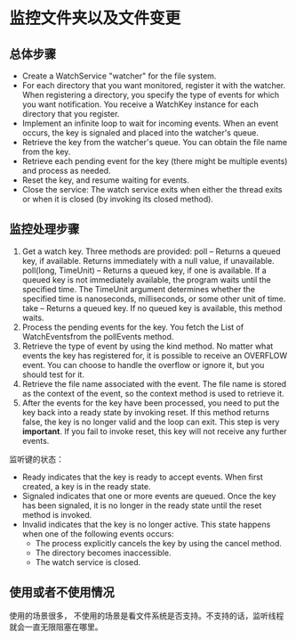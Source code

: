 # 监控文件夹以及文件变更
## 总体步骤
* Create a WatchService "watcher" for the file system.
* For each directory that you want monitored, register it with the watcher. When registering a directory, you specify the type of events for which you want notification. You receive a WatchKey instance for each directory that you register.
* Implement an infinite loop to wait for incoming events. When an event occurs, the key is signaled and placed into the watcher's queue.
* Retrieve the key from the watcher's queue. You can obtain the file name from the key.
* Retrieve each pending event for the key (there might be multiple events) and process as needed.
* Reset the key, and resume waiting for events.
* Close the service: The watch service exits when either the thread exits or when it is closed (by invoking its closed method).

## 监控处理步骤
1. Get a watch key. Three methods are provided:
    poll – Returns a queued key, if available. Returns immediately with a null value, if unavailable.
    poll(long, TimeUnit) – Returns a queued key, if one is available. If a queued key is not immediately available, the program waits until the specified time. The TimeUnit argument determines whether the specified time is nanoseconds, milliseconds, or some other unit of time.
    take – Returns a queued key. If no queued key is available, this method waits.
2. Process the pending events for the key. You fetch the List of WatchEventsfrom the pollEvents method.
3. Retrieve the type of event by using the kind method. No matter what events the key has registered for, it is possible to receive an OVERFLOW event. You can choose to handle the overflow or ignore it, but you should test for it.
4. Retrieve the file name associated with the event. The file name is stored as the context of the event, so the context method is used to retrieve it.
5. After the events for the key have been processed, you need to put the key back into a ready state by invoking reset. If this method returns false, the key is no longer valid and the loop can exit. This step is very **important**. If you fail to invoke reset, this key will not receive any further events.

监听键的状态：
* Ready indicates that the key is ready to accept events. When first created, a key is in the ready state.
* Signaled indicates that one or more events are queued. Once the key has been signaled, it is no longer in the ready state until the reset method is invoked.
* Invalid indicates that the key is no longer active. This state happens when one of the following events occurs:
    * The process explicitly cancels the key by using the cancel method.
    * The directory becomes inaccessible.
    * The watch service is closed.


## 使用或者不使用情况
使用的场景很多，
不使用的场景是看文件系统是否支持。不支持的话，监听线程就会一直无限阻塞在哪里。